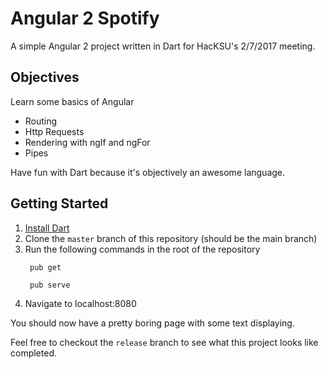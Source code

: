 # Angular 2 Spotify
A simple Angular 2 project written in Dart for HacKSU's 2/7/2017 meeting.

## Objectives
Learn some basics of Angular
* Routing
* Http Requests
* Rendering with ngIf and ngFor
* Pipes

Have fun with Dart because it's objectively an awesome language.

## Getting Started
1. [Install Dart](https://www.dartlang.org/install)
2. Clone the `master` branch of this repository (should be the main branch)
3. Run the following commands in the root of the repository  
   ```
    pub get

    pub serve
   ```
5. Navigate to localhost:8080

You should now have a pretty boring page with some text displaying.

Feel free to checkout the `release` branch to see what this project looks like completed.